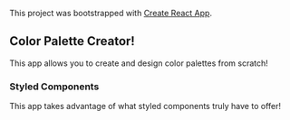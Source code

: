 This project was bootstrapped with [Create React App](https://github.com/facebook/create-react-app).

## Color Palette Creator!

This app allows you to create and design color palettes from scratch!

### Styled Components

This app takes advantage of what styled components truly have to offer!